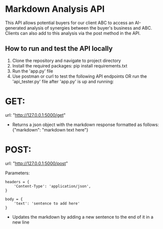 # Markdown Analysis API

This API allows potential buyers for our client ABC to access an AI-generated analysis of synergies between the buyer's business and ABC. Clients can also add to this analysis via the post method in the API.

## How to run and test the API locally

1. Clone the repository and navigate to project directory
2. Install the required packages:
pip install requirements.txt
3. Run the 'app.py' file
4. Use postman or curl to test the following API endpoints OR run the 'api_tester.py' file after 'app.py' is up and running:

# GET:
url: "http://127.0.0.1:5000/get"

- Returns a json object with the markdown response formatted as follows:
{"markdown": "markdown text here"}

# POST:
url: "http://127.0.0.1:5000/post"

Parameters:

    headers = {
        'Content-Type': 'application/json',
    }

    body = {
        'text': 'sentence to add here'
    }

- Updates the markdown by adding a new sentence to the end of it in a new line



